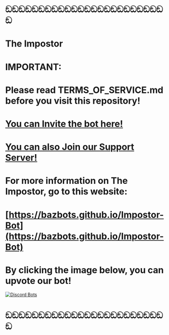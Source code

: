 # ඞඞඞඞඞඞඞඞඞඞඞඞඞඞඞඞඞඞඞඞඞඞඞඞඞ
# The Impostor
# IMPORTANT:
# Please read TERMS_OF_SERVICE.md before you visit this repository!
# [You can Invite the bot here!](https://discord.com/api/oauth2/authorize?client_id=759436027529265172&permissions=8&redirect_uri=https%3A%2F%2Fbazbots.github.io%2FThe-Impostor%2Fthanks&response_type=code&scope=identify%20bot%20email)
# [You can also Join our Support Server!](https://discord.gg/Sun4mtFjwE)
# For more information on The Impostor, go to this website:
# [https://bazbots.github.io/Impostor-Bot](https://bazbots.github.io/Impostor-Bot)
# By clicking the image below, you can upvote our bot!
[![Discord Bots](https://top.gg/api/widget/759436027529265172.svg)](https://top.gg/bot/759436027529265172)

# ඞඞඞඞඞඞඞඞඞඞඞඞඞඞඞඞඞඞඞඞඞඞඞඞඞ
